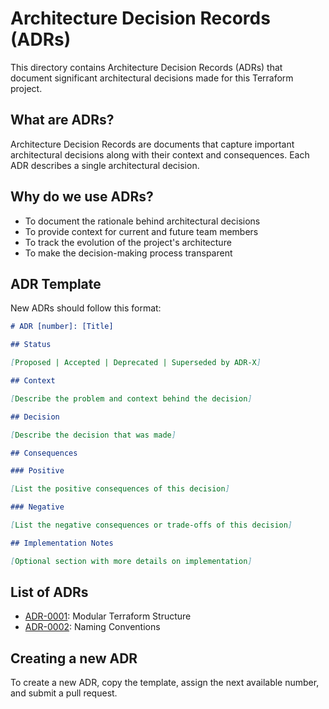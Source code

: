 # Architecture Decision Records (ADRs)

This directory contains Architecture Decision Records (ADRs) that document significant architectural decisions made for this Terraform project.

## What are ADRs?

Architecture Decision Records are documents that capture important architectural decisions along with their context and consequences. Each ADR describes a single architectural decision.

## Why do we use ADRs?

- To document the rationale behind architectural decisions
- To provide context for current and future team members
- To track the evolution of the project's architecture
- To make the decision-making process transparent

## ADR Template

New ADRs should follow this format:

```markdown
# ADR [number]: [Title]

## Status

[Proposed | Accepted | Deprecated | Superseded by ADR-X]

## Context

[Describe the problem and context behind the decision]

## Decision

[Describe the decision that was made]

## Consequences

### Positive

[List the positive consequences of this decision]

### Negative

[List the negative consequences or trade-offs of this decision]

## Implementation Notes

[Optional section with more details on implementation]
```

## List of ADRs

- [ADR-0001](0001-modular-terraform-structure.md): Modular Terraform Structure
- [ADR-0002](0002-naming-conventions.md): Naming Conventions

## Creating a new ADR

To create a new ADR, copy the template, assign the next available number, and submit a pull request.
